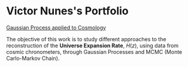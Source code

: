 # Victor Nunes's Portfolio

[Gaussian Process applied to Cosmology](https://github.com/VicSanNun/HzRegression/blob/main/main.ipynb)

The objective of this work is to study different approaches to the reconstruction of the **Universe Expansion Rate**, $H(z)$, using data from cosmic chronometers, through Gaussian Processes and MCMC (Monte Carlo-Markov Chain).
